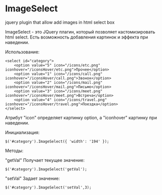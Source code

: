 ImageSelect
===========

jquery plugin that allow add images in html select box

ImageSelect - это JQuery плагин, который позволяет кастомизировать html select. 
Есть возможность добавления картинок и эффекта при наведении.

Использование:

    <select id="category">
        <option value="5" icon="/icons/etc.png" iconhover="/iconsHover/etc.png">Прочее</option>
        <option value="1" icon="/icons/call.png" iconhover="/iconsHover/call.png">Звонок</option>
        <option value="2" icon="/icons/mail.png" iconhover="/iconsHover/mail.png">Письмо</option>
        <option value="3" icon="/icons/meet.png" iconhover="/iconsHover/meet.png">Встреча</option>
        <option value="4" icon="/icons/travel.png" iconhover="/iconsHover/travel.png">Поездка</option>
    </select>
    

Атрибут "icon" определяет картинку option, а "iconhover" картинку при наведении.
    
        
Инициализация:
    
    $('#category').ImageSelect({ 'width': '194' });
    
Методы:
    
"getVal" Получает текущее значение:

    $('#category').ImageSelect('getVal');
    
"setVal" Задает значение:

    $('#category').ImageSelect('setVal',3);

